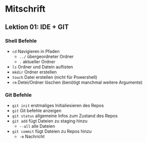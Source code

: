 # Mitschrift

## Lektion 01: IDE + GIT

### Shell Befehle

- `cd` Navigieren in Pfaden 
  - `../` übergeordneter Ordner
  - `.` aktueller Ordner
- `ls` Ordner und Datein auflisten 
- `mkdir` Ordner erstellen
- `touch` Datei erstellen (nicht für Powershell)
- `rm` Detei/Ordner löschen (benötigt manchmal weitere Argumente)

### Git Befehle

- `git init` erstmaliges Initialiesieren des Repos
- `git` Git befehle anzeigen
- `git status` allgemeine Infos zum Zustand des Repos
- `git add` fügt Dateien zu staging hinzu
  - `--all` alle Dateien
- `git commit` fügt Dateien zu Repos hinzu
  - `-m` Nachricht
